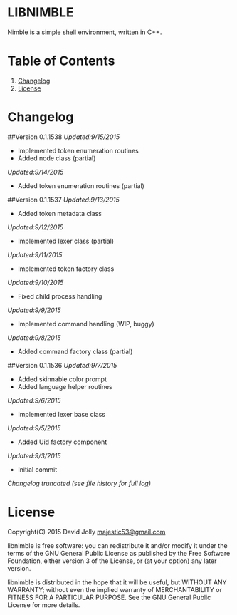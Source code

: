 LIBNIMBLE
=========

Nimble is a simple shell environment, written in C++.

Table of Contents
=================

1. [Changelog](https://github.com/majestic53/libnimble#changelog)
2. [License](https://github.com/majestic53/libnimble#license)

Changelog
=========

##Version 0.1.1538
*Updated:9/15/2015*

* Implemented token enumeration routines
* Added node class (partial)

*Updated:9/14/2015*

* Added token enumeration routines (partial)

##Version 0.1.1537
*Updated:9/13/2015*

* Added token metadata class

*Updated:9/12/2015*

* Implemented lexer class (partial)

*Updated:9/11/2015*

* Implemented token factory class

*Updated:9/10/2015*

* Fixed child process handling

*Updated:9/9/2015*

* Implemented command handling (WIP, buggy)

*Updated:9/8/2015*

* Added command factory class (partial)

##Version 0.1.1536
*Updated:9/7/2015*

* Added skinnable color prompt
* Added language helper routines

*Updated:9/6/2015*

* Implemented lexer base class

*Updated:9/5/2015*

* Added Uid factory component

*Updated:9/3/2015*

* Initial commit

*Changelog truncated (see file history for full log)*

License
=======

Copyright(C) 2015 David Jolly <majestic53@gmail.com>

libnimble is free software: you can redistribute it and/or modify
it under the terms of the GNU General Public License as published by
the Free Software Foundation, either version 3 of the License, or
(at your option) any later version.

libnimble is distributed in the hope that it will be useful,
but WITHOUT ANY WARRANTY; without even the implied warranty of
MERCHANTABILITY or FITNESS FOR A PARTICULAR PURPOSE.  See the
GNU General Public License for more details.
